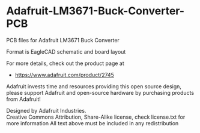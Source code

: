# Adafruit-LM3671-Buck-Converter-PCB
PCB files for Adafruit LM3671 Buck Converter

Format is EagleCAD schematic and board layout

For more details, check out the product page at

  * https://www.adafruit.com/product/2745

Adafruit invests time and resources providing this open source design, 
please support Adafruit and open-source hardware by purchasing 
products from Adafruit!

Designed by Adafruit Industries.  
Creative Commons Attribution, Share-Alike license, check license.txt for more information
All text above must be included in any redistribution
